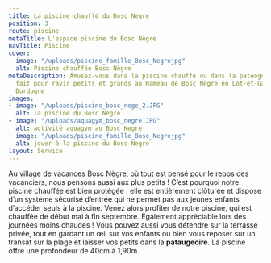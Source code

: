 ```yaml
---
title: La piscine chauffé du Bosc Negre
position: 3
route: piscine
metaTitle: L'espace piscine du Bosc Nègre
navTitle: Piscine
cover:
  image: "/uploads/piscine_famille_Bosc_Negrejpg"
  alt: Piscine chauffée Bosc Nègre
metaDescription: Amusez-vous dans la piscine chauffé ou dans la pateogoire. Tout est
  fait pour ravir petits et grands au Hameau de Bosc Nègre en Lot-et-Garonne, limitrophe
  Dordogne
images:
- image: "/uploads/piscine_bosc_nege_2.JPG"
  alt: la piscine du Bosc Negre
- image: "/uploads/aquagym_bosc_negre.JPG"
  alt: activité aquagym au Bosc Negre
- image: "/uploads/piscine_famille_Bosc_Negrejpg"
  alt: jouer à la piscine du Bosc Negre
layout: Service
---
```


Au village de vacances Bosc Nègre, où tout est pensé pour le repos des vacanciers, nous pensons aussi aux plus petits ! C’est pourquoi notre piscine chauffée est bien protégée : elle est entièrement clôturée et dispose d’un système sécurisé d’entrée qui ne permet pas aux jeunes enfants d’accéder seuls à la piscine. Venez alors profiter de notre piscine, qui est chauffée de début mai à fin septembre. Également appréciable lors des journées moins chaudes ! Vous pouvez aussi vous détendre sur la terrasse privée, tout en gardant un œil sur vos enfants ou bien vous reposer sur un transat sur la plage et laisser vos petits dans la **pataugeoire**. La piscine offre une profondeur de 40cm à 1,90m.